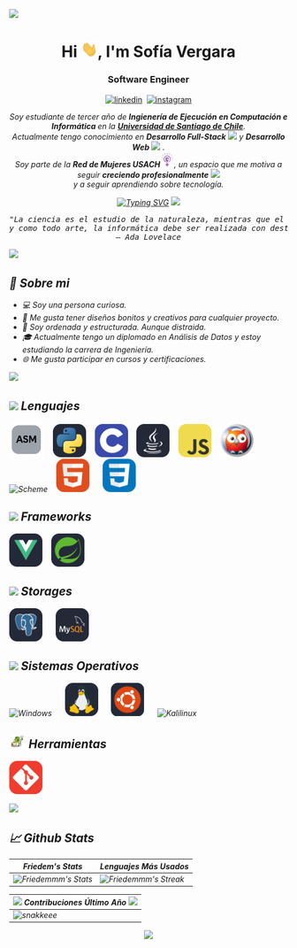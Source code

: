 <!--horizontal divider(gradiant)-->
<img src="https://user-images.githubusercontent.com/73097560/115834477-dbab4500-a447-11eb-908a-139a6edaec5c.gif">

<!--soy-->
<h1 align="center">Hi <img src="https://raw.githubusercontent.com/ABSphreak/ABSphreak/master/gifs/Hi.gif" width="30px">, I'm Sofía Vergara</h1>
<h3 align="center">Software Engineer</h3>

<!--redes-->
<p align="center">
<a href="https://www.linkedin.com/in/sofía-vergara-godoy" target="blank"><img align="center" src="https://user-images.githubusercontent.com/88904952/234979284-68c11d7f-1acc-4f0c-ac78-044e1037d7b0.png" alt="linkedin" height="30" width="30" /></a>&nbsp;
<a href="https://www.instagram.com/friedemmm/" target="blank"><img align="center" src="https://user-images.githubusercontent.com/88904952/234981169-2dd1e58f-4b7e-468c-8213-034ba62156c3.png" alt="instagram" height="30" width="30" /></a>
</p>

<!--descripcion-->
<p align="center">
  <em>
    Soy estudiante de tercer año de <b>Ingienería de Ejecución en Computación e Informática </b> en la <a href="https://www.usach.cl"> <b>Universidad de Santiago de Chile</b></a>. <br>
    Actualmente tengo conocimiento en <b>Desarrollo Full-Stack</b> <img src="https://github.com/TheDudeThatCode/TheDudeThatCode/blob/master/Assets/Developer.gif" width="30px"> y <b>Desarrollo Web</b>&nbsp;<img src="https://github.com/TheDudeThatCode/TheDudeThatCode/blob/master/Assets/Designer.gif" width="36px">&nbsp.
    <br> Soy parte de la <b>Red de Mujeres USACH</b><img src="https://github.com/Friedemmm/Friedemmm/blob/main/STEM_gif" width="25px">, un espacio que me motiva a seguir <b>creciendo profesionalmente</b> <img src="https://github.com/TheDudeThatCode/TheDudeThatCode/blob/master/Assets/Medal.gif" width="20px"> 
    <br>y a seguir aprendiendo sobre tecnología.

<!--gif-->
<br/>
<p align="center">
<a href="https://git.io/typing-svg"><img src="https://readme-typing-svg.demolab.com?font=Google+Sans+Code&size=25&letterSpacing=0.2rem&duration=1500&pause=500&color=F74CE5&center=true&width=435&lines=STEM;Full+Stack+Developer;Computer+Science;Web+Developer;Cibersegurity" alt="Typing SVG" /></a>

<!--cuadro cita-->
<img src="https://user-images.githubusercontent.com/73097560/115834477-dbab4500-a447-11eb-908a-139a6edaec5c.gif">
<pre align="center">
"La ciencia es el estudio de la naturaleza, mientras que el arte es el estudio de las ideas; 
y como todo arte, la informática debe ser realizada con destreza y belleza."
— Ada Lovelace</a>
</pre>

<!--sobre mi-->
<img src="https://user-images.githubusercontent.com/73097560/115834477-dbab4500-a447-11eb-908a-139a6edaec5c.gif">

## 📖 Sobre mi

* 💻 Soy una persona curiosa.
* 🎨 Me gusta tener diseños bonitos y creativos para cualquier proyecto.
* 📱 Soy ordenada y estructurada. Aunque distraida.
* 🎓 Actualmente tengo un diplomado en Análisis de Datos y estoy estudiando la carrera de Ingeniería.
* 🌐 Me gusta participar en cursos y certificaciones.

<!-- Languages -->
<img src="https://user-images.githubusercontent.com/73097560/115834477-dbab4500-a447-11eb-908a-139a6edaec5c.gif">

## <img src="https://lenguajesdeprogramacion.net/wp-content/uploads/2022/09/lenguajes-de-programacion-logo.png" width="20px"> Lenguajes

  <img
    src="https://github.com/Friedemmm/Friedemmm/blob/main/ASM_foto"
    width="63"
    alt="Assembler">
    &nbsp;&nbsp;
  <img
    src="https://raw.githubusercontent.com/tandpfun/skill-icons/65dea6c4eaca7da319e552c09f4cf5a9a8dab2c8/icons/Python-Dark.svg"
    width="60px"
    alt="Python">
    &nbsp;&nbsp;
  <img
    src="https://raw.githubusercontent.com/tandpfun/skill-icons/65dea6c4eaca7da319e552c09f4cf5a9a8dab2c8/icons/C.svg"
    width="60px"
    alt="C">
    &nbsp;&nbsp;
  <img
    src="https://raw.githubusercontent.com/tandpfun/skill-icons/65dea6c4eaca7da319e552c09f4cf5a9a8dab2c8/icons/Java-Dark.svg"
    width="60px"
    alt="Java">
    &nbsp;&nbsp;
  <img
    src="https://raw.githubusercontent.com/tandpfun/skill-icons/65dea6c4eaca7da319e552c09f4cf5a9a8dab2c8/icons/JavaScript.svg"
    width="60px"
    alt="Javascript">
    &nbsp;&nbsp;
  <img
    src="https://github.com/Friedemmm/Friedemmm/blob/main/Prolog_foto"
    width="60px"
    alt="Prolog">
    &nbsp;&nbsp;
  <img
    src="https://upload.wikimedia.org/wikipedia/commons/c/c1/Racket-logo.svg"
    width="60px"
    alt="Scheme">
    &nbsp;&nbsp;
  <img
    src="https://raw.githubusercontent.com/tandpfun/skill-icons/65dea6c4eaca7da319e552c09f4cf5a9a8dab2c8/icons/HTML.svg"
    width="60px"
    alt="HTML">
    &nbsp;&nbsp;&nbsp;&nbsp;
  <img
    src="https://raw.githubusercontent.com/tandpfun/skill-icons/65dea6c4eaca7da319e552c09f4cf5a9a8dab2c8/icons/CSS.svg"
    width="60px"
    alt="css">
    &nbsp;&nbsp;&nbsp;&nbsp;
  
<!-- Frameworks -->
  
## <img src="https://cdn-icons-png.flaticon.com/512/2620/2620969.png" width="20px"> Frameworks
  
  <img
    src="https://raw.githubusercontent.com/tandpfun/skill-icons/65dea6c4eaca7da319e552c09f4cf5a9a8dab2c8/icons/VueJS-Dark.svg"
    width="60px"
    alt="Vue 3">
    &nbsp;&nbsp;
  <img
    src="https://raw.githubusercontent.com/tandpfun/skill-icons/65dea6c4eaca7da319e552c09f4cf5a9a8dab2c8/icons/Spring-Dark.svg"
    width="60px"
    alt="Spring Boot">
    &nbsp;&nbsp;
  
<!-- Storages -->
  
## <img src="https://static.vecteezy.com/system/resources/thumbnails/029/345/981/small_2x/database-icon-data-analytics-icon-monitoring-big-data-analysis-containing-database-free-png.png" width="20px"> Storages

  <img
    src="https://raw.githubusercontent.com/tandpfun/skill-icons/65dea6c4eaca7da319e552c09f4cf5a9a8dab2c8/icons/PostgreSQL-Dark.svg"
    width="60px"
    alt="PostgreSQL">
    &nbsp;&nbsp;&nbsp;&nbsp;
  <img
    src="https://raw.githubusercontent.com/tandpfun/skill-icons/65dea6c4eaca7da319e552c09f4cf5a9a8dab2c8/icons/MySQL-Dark.svg"
    width="60px"
    alt="MySQL">
    &nbsp;&nbsp;&nbsp;&nbsp;

<!-- SO -->
  
## <img src="https://cdn-icons-png.flaticon.com/512/689/689358.png" width="20px"> Sistemas Operativos

  <img
    src="https://raw.githubusercontent.com/tandpfun/skill-icons/65dea6c4eaca7da319e552c09f4cf5a9a8dab2c8/icons/Windows-Dark.svg"
    width="60px"
    alt="Windows">
    &nbsp;&nbsp;&nbsp;&nbsp;
  <img
    src="https://raw.githubusercontent.com/tandpfun/skill-icons/65dea6c4eaca7da319e552c09f4cf5a9a8dab2c8/icons/Linux-Dark.svg"
    width="60px"
    alt="Linux">
    &nbsp;&nbsp;&nbsp;&nbsp;
  <img
    src="https://raw.githubusercontent.com/tandpfun/skill-icons/65dea6c4eaca7da319e552c09f4cf5a9a8dab2c8/icons/Ubuntu-Dark.svg"
    width="60px"
    alt="Ubuntu">
    &nbsp;&nbsp;&nbsp;&nbsp;
  <img
    src="https://raw.githubusercontent.com/tandpfun/skill-icons/65dea6c4eaca7da319e552c09f4cf5a9a8dab2c8/icons/Kali-Dark.svg"
    width="60px"
    alt="Kalilinux">
    &nbsp;&nbsp;&nbsp;&nbsp;
    
<!-- Tools -->
   
## <img src="https://github.com/Friedemmm/Friedemmm/blob/main/Android_foto" width="30px"> Herramientas

<img
    src="https://raw.githubusercontent.com/tandpfun/skill-icons/65dea6c4eaca7da319e552c09f4cf5a9a8dab2c8/icons/Git.svg"
    width="60px"
    alt="Git">
    &nbsp;&nbsp;&nbsp;&nbsp;

<!--stats-->
<img src="https://user-images.githubusercontent.com/73097560/115834477-dbab4500-a447-11eb-908a-139a6edaec5c.gif">

## 📈 Github Stats

<div align="Center">

| Friedem's Stats | Lenguajes Más Usados |
| ------------- | ------------- |
| ![Friedemmm's Stats](https://github-readme-stats.vercel.app/api?username=Friedemmm&theme=omni&show_icons=true&hide_border=true&count_private=true)  | ![Friedemmm's Streak](https://github-readme-stats.vercel.app/api/top-langs/?username=Friedemmm&theme=omni&show_icons=false&hide_border=true&layout=compact) 

<!--snake-->

| <img src="https://www.gifss.com/espacio/estrellas/images/estrella-01.gif" width="35px"> Contribuciones Último Año <img src="https://www.gifss.com/espacio/estrellas/images/estrella-01.gif" width="35px">|
| ------------------------------------------|
| ![snakkeee](https://github.com/user-attachments/assets/767354e9-fe1e-4009-b421-2f49388bfda5) | 

<img src="https://user-images.githubusercontent.com/73097560/115834477-dbab4500-a447-11eb-908a-139a6edaec5c.gif">

  <!-- iconos: https://github.com/tandpfun/skill-icons-->
  <!-- perfiles: https://github.com/durgeshsamariya/awesome-github-profile-readme-templates-->
  <!-- gif type: https://readme-typing-svg.demolab.com/demo/?font=Google+Sans+Code&size=25&letterSpacing=0.2rem&duration=1500&pause=500&color=F74CE5&center=true&lines=STEM;Full+Stack+Developer;Computer+Science;Web+Developer;Cibersegurity-->
  <!-- interactivos: https://github.com/DenverCoder1-->
